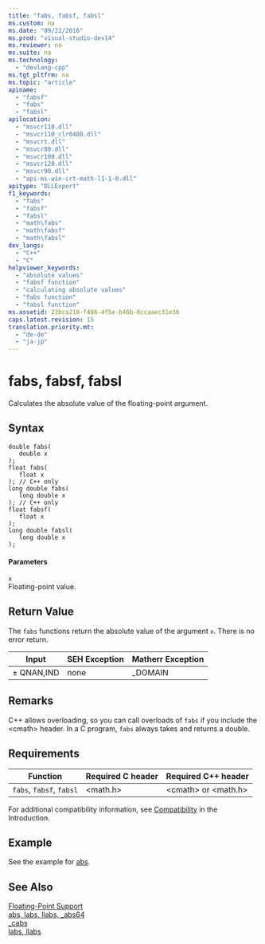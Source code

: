 ```yaml
---
title: "fabs, fabsf, fabsl"
ms.custom: na
ms.date: "09/22/2016"
ms.prod: "visual-studio-dev14"
ms.reviewer: na
ms.suite: na
ms.technology: 
  - "devlang-cpp"
ms.tgt_pltfrm: na
ms.topic: "article"
apiname: 
  - "fabsf"
  - "fabs"
  - "fabsl"
apilocation: 
  - "msvcr110.dll"
  - "msvcr110_clr0400.dll"
  - "msvcrt.dll"
  - "msvcr80.dll"
  - "msvcr100.dll"
  - "msvcr120.dll"
  - "msvcr90.dll"
  - "api-ms-win-crt-math-l1-1-0.dll"
apitype: "DLLExport"
f1_keywords: 
  - "fabs"
  - "fabsf"
  - "fabsl"
  - "math\fabs"
  - "math\fabsf"
  - "math\fabsl"
dev_langs: 
  - "C++"
  - "C"
helpviewer_keywords: 
  - "absolute values"
  - "fabsf function"
  - "calculating absolute values"
  - "fabs function"
  - "fabsl function"
ms.assetid: 23bca210-f408-4f5e-b46b-0ccaaec31e36
caps.latest.revision: 15
translation.priority.mt: 
  - "de-de"
  - "ja-jp"
---
```

# fabs, fabsf, fabsl
Calculates the absolute value of the floating-point argument.  
  
## Syntax  
  
```  
double fabs(   
   double x   
);  
float fabs(  
   float x   
); // C++ only  
long double fabs(  
   long double x  
); // C++ only  
float fabsf(   
   float x   
);  
long double fabsl(  
   long double x  
);  
```  
  
#### Parameters  
 `x`  
 Floating-point value.  
  
## Return Value  
 The `fabs` functions return the absolute value of the argument `x`. There is no error return.  
  
|Input|SEH Exception|Matherr Exception|  
|-----------|-------------------|-----------------------|  
|± QNAN,IND|none|_DOMAIN|  
  
## Remarks  
 C++ allows overloading, so you can call overloads of `fabs` if you include the <cmath\> header. In a C program, `fabs` always takes and returns a double.  
  
## Requirements  
  
|Function|Required C header|Required C++ header|  
|--------------|-----------------------|---------------------------|  
|`fabs`, `fabsf`, `fabsl`|<math.h>|<cmath\> or <math.h>|  
  
 For additional compatibility information, see [Compatibility](../VS_csharp/compatibility.md) in the Introduction.  
  
## Example  
 See the example for [abs](../VS_csharp/abs--labs--llabs--_abs64.md).  
  
## See Also  
 [Floating-Point Support](../VS_csharp/floating-point-support.md)   
 [abs, labs, llabs, _abs64](../VS_csharp/abs--labs--llabs--_abs64.md)   
 [_cabs](../VS_csharp/_cabs.md)   
 [labs, llabs](../Topic/labs,%20llabs.md)